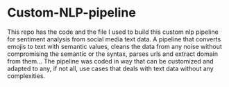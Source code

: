 # Custom-NLP-pipeline
This repo has the code and the file I used to build this custom nlp pipeline for sentiment analysis from social media text data. A pipeline that converts emojis to text with semantic values, cleans the data from any noise without compromising the semantic or the syntax, parses urls and extract domain from them...
The pipeline was coded in way that can be customized and adapted to any, if not all, use cases that deals with text data without any complexities.
